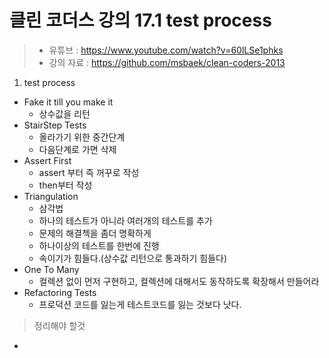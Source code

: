 클린 코더스 강의 17.1 test process
=============================

> * 유튜브 : https://www.youtube.com/watch?v=60lLSe1phks
> * 강의 자료 : https://github.com/msbaek/clean-coders-2013

1. test process
  * Fake it till you make it
    - 상수값을 리턴
  * StairStep Tests
    - 올라가기 위한 중간단계
    - 다음단계로 가면 삭제
  * Assert First
    - assert 부터 즉 꺼꾸로 작성
    - then부터 작성
  * Triangulation
    - 삼각법
    - 하나의 테스트가 아니라 여러개의 테스트를 추가
    - 문제의 해결첵을 좀더 명확하게
    - 하나이상의 테스트를 한번에 진행
    - 속이기가 힘들다.(상수값 리턴으로 통과하기 힘들다)
  * One To Many
    - 컬렉션 없이 먼저 구현하고, 컬렉션에 대해서도 동작하도록 확장해서 만들어라
  * Refactoring Tests
    - 프로덕션 코드를 잃는게 테스트코드를 잃는 것보다 낫다.


>정리해야 할것
  *

